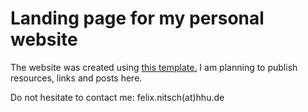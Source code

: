 # Landing page for my personal website

The website was created using <a href="https://github.com/evanca/quick-portfolio">this template.</a>
I am planning to publish resources, links and posts here.

Do not hesitate to contact me: felix.nitsch(at)hhu.de